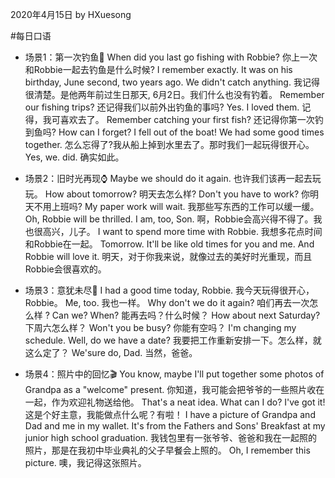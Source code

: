 2020年4月15日
by HXuesong



#每日口语
- 场景1：第一次钓鱼🎣
When did you last go fishing with Robbie?
你上一次和Robbie一起去钓鱼是什么时候?
I remember exactly. It was on his birthday, June second, two years ago.
We didn't catch anything.
我记得很清楚。是他两年前过生日那天, 6月2日。我们什么也没有钓着。
Remember our fishing trips?
还记得我们以前外出钓鱼的事吗?
Yes. I loved them.    记得，我可喜欢去了。
Remember catching your first fish?
还记得你第一次钓到鱼吗?
How can I forget? I fell out of the boat! We had some good times together.
怎么忘得了?我从船上掉到水里去了。那时我们一起玩得很开心。
Yes, we. did.    确实如此。



- 场景2：旧时光再现⌚
Maybe we should do it again.
也许我们该再一起去玩玩。
How about tomorrow?
明天去怎么样?
Don't you have to work?
你明天不用上班吗?
My paper work will wait.
我那些写东西的工作可以缓一缓。
Oh, Robbie will be thrilled. I am, too, Son.
啊，Robbie会高兴得不得了。我也很高兴，儿子。
I want to spend more time with Robbie.
我想多花点时间和Robbie在一起。
Tomorrow. It'll be like old times for you and me.
And Robbie will love it.
明天，对于你我来说，就像过去的美好时光重现，而且Robbie会很喜欢的。



- 场景3：意犹未尽🎠
I had a good time today, Robbie.    我今天玩得很开心，Robbie。
Me, too.    我也一样。
Why don't we do it again?
咱们再去一次怎么样 ?
Can we? When?    能再去吗？什么时候？
How about next Saturday?    下周六怎么样？
Won't you be busy?
你能有空吗？
I'm changing my schedule. Well, do we have a date?
我要把工作重新安排一下。怎么样，就这么定了？
We'sure do, Dad.
当然，爸爸。



- 场景4：照片中的回忆🎬
You know, maybe I'll put together some photos of Grandpa
as a "welcome" present.
你知道，我可能会把爷爷的一些照片收在一起，作为欢迎礼物送给他。
That's a neat idea. What can I do? I've got it!
这是个好主意，我能做点什么呢？有啦！
I have a picture of Grandpa and Dad and me in my wallet.
It's from the Fathers and Sons' Breakfast at my junior high school graduation.
我钱包里有一张爷爷、爸爸和我在一起照的照片，那是在我初中毕业典礼的父子早餐会上照的。
Oh, I remember this picture.
噢，我记得这张照片。